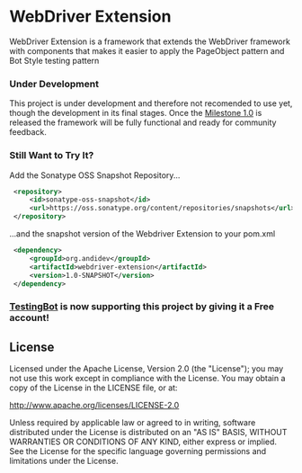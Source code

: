 WebDriver Extension
===================

WebDriver Extension is a framework that extends the WebDriver framework with components that makes it easier to apply the PageObject pattern and Bot Style testing pattern

### Under Development
This project is under development and therefore not recomended to use yet, though the development in its final stages. Once the [Milestone 1.0](https://github.com/andidev/webdriver-extension/issues?milestone=1&page=1&sort=created&state=open) is released the framework will be fully functional and ready for community feedback.

### Still Want to Try It?
Add the Sonatype OSS Snapshot Repository...
```xml
 <repository>
     <id>sonatype-oss-snapshot</id>
     <url>https://oss.sonatype.org/content/repositories/snapshots</url>
 </repository>
```

...and the snapshot version of the Webdriver Extension to your pom.xml
```xml
 <dependency>
     <groupId>org.andidev</groupId>
     <artifactId>webdriver-extension</artifactId>
     <version>1.0-SNAPSHOT</version>
 </dependency>
```


### <a href="http://testingbot.com" target="_blank">TestingBot</a> is now supporting this project by giving it a Free account!


## License

Licensed under the Apache License, Version 2.0 (the "License");
you may not use this work except in compliance with the License.
You may obtain a copy of the License in the LICENSE file, or at:

   http://www.apache.org/licenses/LICENSE-2.0

Unless required by applicable law or agreed to in writing, software
distributed under the License is distributed on an "AS IS" BASIS,
WITHOUT WARRANTIES OR CONDITIONS OF ANY KIND, either express or implied.
See the License for the specific language governing permissions and
limitations under the License.

